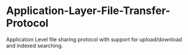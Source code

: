 Application-Layer-File-Transfer-Protocol
========================================

Application Level file sharing protocol with support for upload/download and indexed searching.
